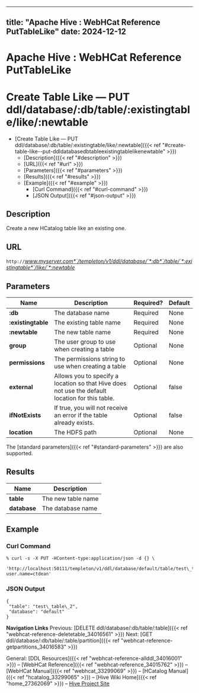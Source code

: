 ---

title: "Apache Hive : WebHCat Reference PutTableLike"
date: 2024-12-12
----------------

# Apache Hive : WebHCat Reference PutTableLike

# Create Table Like — PUT ddl/database/:db/table/:existingtable/like/:newtable

* [Create Table Like — PUT ddl/database/:db/table/:existingtable/like/:newtable]({{< ref "#create-table-like--put-ddldatabasedbtableexistingtablelikenewtable" >}})
  + [Description]({{< ref "#description" >}})
  + [URL]({{< ref "#url" >}})
  + [Parameters]({{< ref "#parameters" >}})
  + [Results]({{< ref "#results" >}})
  + [Example]({{< ref "#example" >}})
    - [Curl Command]({{< ref "#curl-command" >}})
    - [JSON Output]({{< ref "#json-output" >}})

## Description

Create a new HCatalog table like an existing one.

## URL

`http://`*www.myserver.com*`/templeton/v1/ddl/database/`*:db*`/table/`*:existingtable*`/like/`*:newtable*

## Parameters

|        Name        |                                           Description                                           | Required? | Default |
|--------------------|-------------------------------------------------------------------------------------------------|-----------|---------|
| **:db**            | The database name                                                                               | Required  | None    |
| **:existingtable** | The existing table name                                                                         | Required  | None    |
| **:newtable**      | The new table name                                                                              | Required  | None    |
| **group**          | The user group to use when creating a table                                                     | Optional  | None    |
| **permissions**    | The permissions string to use when creating a table                                             | Optional  | None    |
| **external**       | Allows you to specify a location so that Hive does not use the default location for this table. | Optional  | false   |
| **ifNotExists**    | If true, you will not receive an error if the table already exists.                             | Optional  | false   |
| **location**       | The HDFS path                                                                                   | Optional  | None    |

The [standard parameters]({{< ref "#standard-parameters" >}}) are also supported.

## Results

|     Name     |    Description     |
|--------------|--------------------|
| **table**    | The new table name |
| **database** | The database name  |

## Example

### Curl Command

```
% curl -s -X PUT -HContent-type:application/json -d {} \
 'http://localhost:50111/templeton/v1/ddl/database/default/table/test\_table/like/test\_table\_2?user.name=ctdean'

```

### JSON Output

```
{
 "table": "test\_table\_2",
 "database": "default"
}

```

**Navigation Links**
Previous: [DELETE ddl/database/:db/table/:table]({{< ref "webhcat-reference-deletetable_34016561" >}}) Next: [GET ddl/database/:db/table/:table/partition]({{< ref "webhcat-reference-getpartitions_34016583" >}})

General: [DDL Resources]({{< ref "webhcat-reference-allddl_34016001" >}}) – [WebHCat Reference]({{< ref "webhcat-reference_34015762" >}}) – [WebHCat Manual]({{< ref "webhcat_33299069" >}}) – [HCatalog Manual]({{< ref "hcatalog_33299065" >}}) – [Hive Wiki Home]({{< ref "home_27362069" >}}) – [Hive Project Site](http://hive.apache.org/)

